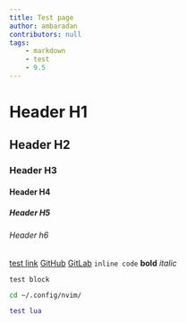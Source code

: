 ```yaml
---
title: Test page
author: ambaradan
contributors: null
tags:
    - markdown
    - test
    - 9.5
---
```

<!--vale off-->
# Header H1

## Header H2

### Header H3

#### Header H4

##### Header H5

###### Header h6

[test link](http://example.com) [GitHub](https://github.com/user/repo) [GitLab](https://gitlab.com/user/repo) `inline code` **bold** *italic*

```text
test block
```

```bash
cd ~/.config/nvim/
```

```lua
test lua
```
